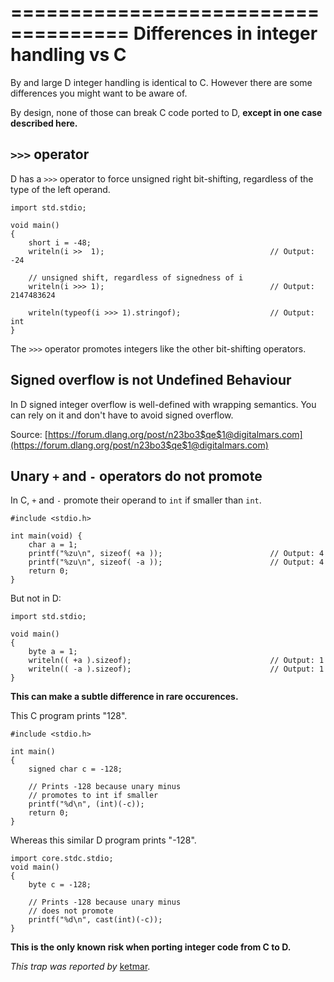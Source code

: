 ====================================
Differences in integer handling vs C
====================================

By and large D integer handling is identical to C. However there are some differences you might want to be aware of.

By design, none of those can break C code ported to D, **except in one case described here.**

## `>>>` operator

D has a `>>>` operator to force unsigned right bit-shifting, regardless of the type of the left operand.

```
import std.stdio;

void main()
{
    short i = -48;
    writeln(i >>  1);                                     // Output: -24

    // unsigned shift, regardless of signedness of i
    writeln(i >>> 1);                                     // Output: 2147483624

    writeln(typeof(i >>> 1).stringof);                    // Output: int
}
```

The `>>>` operator promotes integers like the other bit-shifting operators.


## Signed overflow is not Undefined Behaviour

In D signed integer overflow is well-defined with wrapping semantics. You can rely on it and don't have to avoid signed overflow.

Source: [https://forum.dlang.org/post/n23bo3$qe$1@digitalmars.com](https://forum.dlang.org/post/n23bo3$qe$1@digitalmars.com)



## Unary `+` and `-` operators do not promote

In C, `+` and `-` promote their operand to `int` if smaller than `int`.

```
#include <stdio.h>

int main(void) {
    char a = 1;
    printf("%zu\n", sizeof( +a ));                        // Output: 4
    printf("%zu\n", sizeof( -a ));                        // Output: 4
    return 0;
}
```

But not in D:

```
import std.stdio;

void main()
{
    byte a = 1;
    writeln(( +a ).sizeof);                               // Output: 1
    writeln(( -a ).sizeof);                               // Output: 1
}
```

**This can make a subtle difference in rare occurences.**


This C program prints "128".

```
#include <stdio.h>

int main()
{
    signed char c = -128;

    // Prints -128 because unary minus 
    // promotes to int if smaller
    printf("%d\n", (int)(-c)); 
    return 0;
}
```

Whereas this similar D program prints "-128".

```
import core.stdc.stdio;
void main()
{
    byte c = -128;

    // Prints -128 because unary minus 
    // does not promote
    printf("%d\n", cast(int)(-c)); 
}
```

**This is the only known risk when porting integer code from C to D.**

_This trap was reported by_ [ketmar](http://code.dlang.org/).